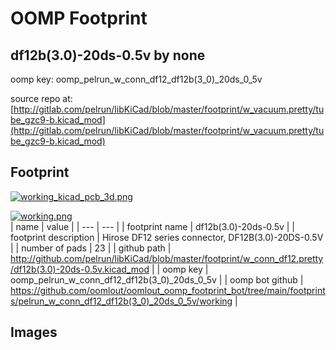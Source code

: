 # OOMP Footprint  
## df12b(3.0)-20ds-0.5v  by none  
  
oomp key: oomp_pelrun_w_conn_df12_df12b(3_0)_20ds_0_5v  
  
source repo at: [http://gitlab.com/pelrun/libKiCad/blob/master/footprint/w_vacuum.pretty/tube_gzc9-b.kicad_mod](http://gitlab.com/pelrun/libKiCad/blob/master/footprint/w_vacuum.pretty/tube_gzc9-b.kicad_mod)  
## Footprint  
  
[![working_kicad_pcb_3d.png](working_kicad_pcb_3d_600.png)](working_kicad_pcb_3d.png)  
  
[![working.png](working_600.png)](working.png)  
| name | value | 
| --- | --- | 
| footprint name | df12b(3.0)-20ds-0.5v | 
| footprint description | Hirose DF12 series connector, DF12B(3.0)-20DS-0.5V | 
| number of pads | 23 | 
| github path | http://github.com/pelrun/libKiCad/blob/master/footprint/w_conn_df12.pretty/df12b(3.0)-20ds-0.5v.kicad_mod | 
| oomp key | oomp_pelrun_w_conn_df12_df12b(3_0)_20ds_0_5v | 
| oomp bot github | https://github.com/oomlout/oomlout_oomp_footprint_bot/tree/main/footprints/pelrun_w_conn_df12_df12b(3_0)_20ds_0_5v/working | 
## Images  
